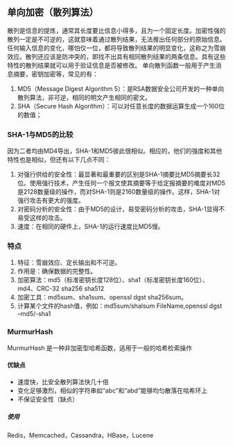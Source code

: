 ## 单向加密（散列算法）

散列是信息的提炼，通常其长度要比信息小得多，且为一个固定长度。加密性强的散列一定是不可逆的，这就意味着通过散列结果，无法推出任何部分的原始信息。任何输入信息的变化，哪怕仅一位，都将导致散列结果的明显变化，这称之为雪崩效应。散列还应该是防冲突的，即找不出具有相同散列结果的两条信息。具有这些特性的散列结果就可以用于验证信息是否被修改。
单向散列函数一般用于产生消息摘要，密钥加密等，常见的有：
1. MD5（Message Digest Algorithm 5）：是RSA数据安全公司开发的一种单向散列算法，非可逆，相同的明文产生相同的密文。
2. SHA（Secure Hash Algorithm）：可以对任意长度的数据运算生成一个160位的数值；

### SHA-1与MD5的比较

因为二者均由MD4导出，SHA-1和MD5彼此很相似。相应的，他们的强度和其他特性也是相似，但还有以下几点不同：
1. 对强行供给的安全性：最显著和最重要的区别是SHA-1摘要比MD5摘要长32 位。使用强行技术，产生任何一个报文使其摘要等于给定报摘要的难度对MD5是2128数量级的操作，而对SHA-1则是2160数量级的操作。这样，SHA-1对强行攻击有更大的强度。
2. 对密码分析的安全性：由于MD5的设计，易受密码分析的攻击，SHA-1显得不易受这样的攻击。
3. 速度：在相同的硬件上，SHA-1的运行速度比MD5慢。

### 特点

1. 特征：雪崩效应、定长输出和不可逆。
2. 作用是：确保数据的完整性。
3. 加密算法：md5（标准密钥长度128位）、sha1（标准密钥长度160位）、md4、CRC-32 sha256 sha512
4. 加密工具：md5sum、sha1sum、openssl dgst sha256sum。
5. 计算某个文件的hash值，例如：md5sum/shalsum FileName,openssl dgst –md5/-sha1

### MurmurHash

MurmurHash 是一种非加密型哈希函数，适用于一般的哈希检索操作

#### 优缺点

- 速度快，比安全散列算法快几十倍
- 变化足够激烈，相似的字符串如“abc”和“abd”能够均匀散落在哈希环上
- 不保证安全性（缺点）

##### 使用

Redis，Memcached，Cassandra，HBase，Lucene